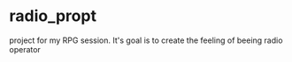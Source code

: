 # radio_propt
project for my RPG session. It's goal is to create the feeling of beeing radio operator
